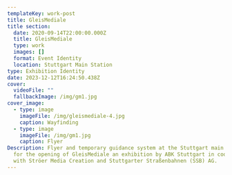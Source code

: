 ```yaml
---
templateKey: work-post
title: GleisMediale
title section:
  date: 2020-09-14T22:00:00.000Z
  title: GleisMediale
  type: work
  images: []
  format: Event Identity
  location: Stuttgart Main Station
type: Exhibition Identity
date: 2023-12-12T16:24:50.438Z
cover:
  videoFile: ""
  fallbackImage: /img/gm1.jpg
cover_image:
  - type: image
    imageFile: /img/gleismediale-4.jpg
    caption: Wayfinding
  - type: image
    imageFile: /img/gm1.jpg
    caption: Flyer
Description: Flyer and temporary guidance system at the Stuttgart main station
  for the opening of GleisMediale an exhibition by ABK Stuttgart in cooperation
  with Ströer Media Creation and Stuttgarter Straßenbahnen (SSB) AG.
---
```

